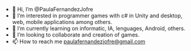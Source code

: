 - 👋 Hi, I’m @PaulaFernandezJofre
- 👀 I’m interested in programmer games with c# in Unity and desktop, web, mobile applications among others.
- 🌱 I’m currently learning on informatic, IA, lenguages, Android, others.
- 💞️ I’m looking to collaborate and creation of games.
- 📫 How to reach me paulafernandezjofre@gmail.com

<!---
PaulaFernandezJofre/PaulaFernandezJofre is a ✨ special ✨ repository because its `README.md` (this file) appears on your GitHub profile.
You can click the Preview link to take a look at your changes.
--->
